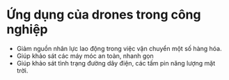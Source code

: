 # Ứng dụng của drones trong công nghiệp

* Giảm nguồn nhân lực lao động trong việc vận chuyển một số hàng hóa.
* Giúp khảo sát các máy móc an toàn, nhanh gọn
* Giúp khảo sát tình trạng đường dây điện, các tấm pin năng lượng mặt trời.


